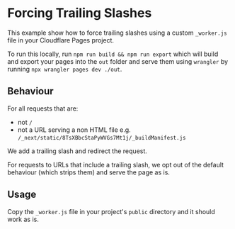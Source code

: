 # Forcing Trailing Slashes

This example show how to force trailing slashes using a custom `_worker.js` file in your Cloudflare Pages project.

To run this locally, run `npm run build && npm run export` which will build and export your pages into the `out` folder and serve them using `wrangler` by running `npx wrangler pages dev ./out`.

## Behaviour

For all requests that are:

- not `/`
- not a URL serving a non HTML file e.g. `/_next/static/8TsXBbcStaPyWVGs7Mt1j/_buildManifest.js`

We add a trailing slash and redirect the request.

For requests to URLs that include a trailing slash, we opt out of the default behaviour (which strips them) and serve the page as is.

## Usage

Copy the `_worker.js` file in your project's `public` directory and it should work as is.
